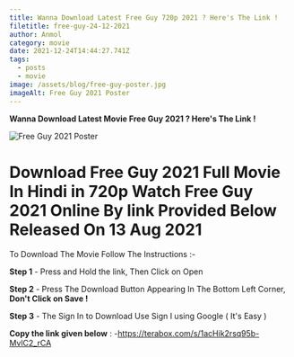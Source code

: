 ```yaml
---
title: Wanna Download Latest Free Guy 720p 2021 ? Here's The Link !
filetitle: free-guy-24-12-2021
author: Anmol
category: movie
date: 2021-12-24T14:44:27.741Z
tags:
  - posts
  - movie
image: /assets/blog/free-guy-poster.jpg
imageAlt: Free Guy 2021 Poster
---
```

**Wanna Download Latest Movie Free Guy 2021 ? Here's The Link !**

![Free Guy 2021 Poster](/assets/blog/free-guy-poster.jpg "Free Guy 2021")

# **Download** **Free Guy 2021** Full Movie In Hindi in 720p Watch Free Guy 2021 Online By link Provided Below Released On 13 Aug 2021

To Download The Movie Follow The Instructions :-

**Step 1** - Press and Hold the link, Then Click on Open

**Step 2** - Press The Download Button Appearing In The Bottom Left Corner, **Don't Click on Save !**

**Step 3** - The Sign In to Download Use Sign I using Google ( It's Easy )

**Copy the link given below** : -https://terabox.com/s/1acHik2rsq95b-MvlC2_rCA